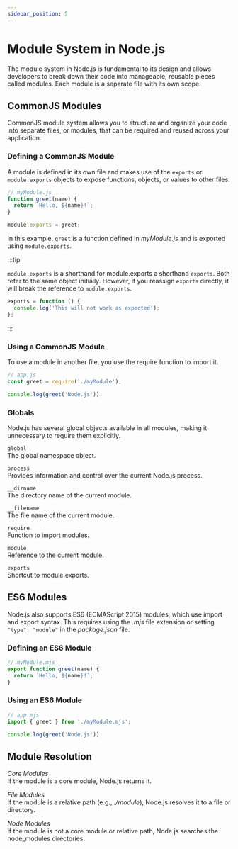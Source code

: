```yaml
---
sidebar_position: 5
---
```


# Module System in Node.js

The module system in Node.js is fundamental to its design and allows developers
to break down their code into manageable, reusable pieces called modules. Each
module is a separate file with its own scope.

## CommonJS Modules

CommonJS module system allows you to structure and organize your code into
separate files, or modules, that can be required and reused across your
application.

### Defining a CommonJS Module

A module is defined in its own file and makes use of the `exports` or
`module.exports` objects to expose functions, objects, or values to other files.

```javascript
// myModule.js
function greet(name) {
  return `Hello, ${name}!`;
}

module.exports = greet;
```

In this example, `greet` is a function defined in _myModule.js_ and is exported
using `module.exports`.

:::tip

`module.exports` is a shorthand for module.exports a shorthand `exports`. Both
refer to the same object initially. However, if you reassign `exports` directly,
it will break the reference to `module.exports`.

```javascript
exports = function () {
  console.log('This will not work as expected');
};
```

:::

### Using a CommonJS Module

To use a module in another file, you use the require function to import it.

```javascript
// app.js
const greet = require('./myModule');

console.log(greet('Node.js'));
```

### Globals

Node.js has several global objects available in all modules, making it
unnecessary to require them explicitly.

`global`<br /> The global namespace object.

`process`<br /> Provides information and control over the current Node.js
process.

`__dirname`<br /> The directory name of the current module.

`__filename`<br /> The file name of the current module.

`require`<br /> Function to import modules.

`module`<br /> Reference to the current module.

`exports`<br /> Shortcut to module.exports.

## ES6 Modules

Node.js also supports ES6 (ECMAScript 2015) modules, which use import and export
syntax. This requires using the _.mjs_ file extension or setting
`"type": "module"` in the _package.json_ file.

### Defining an ES6 Module

```javascript
// myModule.mjs
export function greet(name) {
  return `Hello, ${name}!`;
}
```

### Using an ES6 Module

```javascript
// app.mjs
import { greet } from './myModule.mjs';

console.log(greet('Node.js'));
```

## Module Resolution

_Core Modules_<br/> If the module is a core module, Node.js returns it.

_File Modules_<br/> If the module is a relative path (e.g., _./module_), Node.js
resolves it to a file or directory.

_Node Modules_<br/> If the module is not a core module or relative path, Node.js
searches the node_modules directories.
